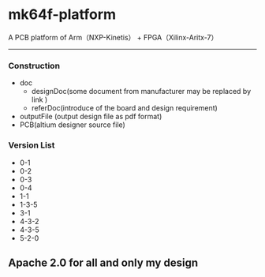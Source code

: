 # mk64f-platform

A PCB platform of Arm（NXP-Kinetis） + FPGA（Xilinx-Aritx-7）

------------------------------------

### Construction
* doc 
  - designDoc(some document from manufacturer may be replaced by link )
  - referDoc(introduce of the board and design requirement)
* outputFile (output design file as pdf format)
* PCB(altium designer source file)

### Version List
* 0-1
* 0-2
* 0-3
* 0-4
* 1-1
* 1-3-5
* 3-1
* 4-3-2
* 4-3-5
* 5-2-0

##  Apache 2.0 for all and only my design


